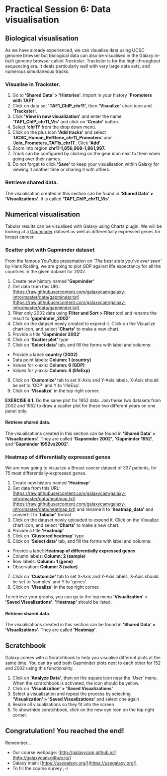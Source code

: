 # Practical Session 6: Data visualisation

## Biological visualisation

As we have already experienced, we can visualise data using UCSC genome browser but biological data can also be visualised in the Galaxy in-built genome browser called *Trackster*. Trackster is for the high-throughput sequencing era. It deals particularly well with very large data sets, and numerous simultaneous tracks.

### Visualise in Trackster.

1. Go to **'Shared Data' > 'Histories'**. Import in your history **'Promoters with TAF1'**.
2. Click on data set **'TAF1_ChIP_chr11',** then **'Visualize'** chart icon and **'Trackster'**.
3. Click **'View in new visualization'** and enter the name **'TAF1_ChIP_chr11_Vis'** and click on **'Create'** button.
4. Select **'chr11'** from the drop down menu.
5. Click on the plus icon **'Add tracks'** and select '**UCSC_Human_RefGene_chr11_Promoters**' and **'Join_Promoters_TAF1s_chr11'.** Click **'Add'**.
6. Zoom into region **chr11:1,856,968-1,861,997.**
7. Track can be configured by clicking on the gear icon next to them when going over their names.
8. Do not forget to click **'Save'** to keep your visualisation within Galaxy for viewing it another time or sharing it with others.

### Retrieve shared data.

The visualisation created in this section can be found in **'Shared Data' > 'Visualizations'**. It is called **'TAF1_ChIP_chr11_Vis'**.

## Numerical visualisation

Tabular results can be visualised with Galaxy using Charts plugin.  We will be looking at a [Gapminder](https://www.gapminder.org/) dataset as well as differentially expressed genes for breast cancer.

### Scatter plot with Gapminder dataset

From the famous YouTube presentation on *'The best stats you've ever seen'* by Hans Rosling, we are going to plot GDP against life expectancy for all the countries in the given dataset for 2002.

1. Create new history named **'Gapminder'**
2. Get data from this URL: [https://raw.githubusercontent.com/galaxycam/galaxy-intro/master/data/gapminder.txt](https://raw.githubusercontent.com/galaxycam/galaxy-intro/master/data/gapminder.txt)
3. Filter only 2002 data using **Filter and Sort > Filter** tool and rename the result to **'gapminder_2002'**
4. Click on the dataset newly created to expend it. Click on the Visualize chart icon, and select **'Charts'** to make a new chart.
5. Provide a title **'Gapminder 2002'**
6. Click on **'Scatter plot'** type
7. Click on **'Select data'** tab, and fill the forms with label and columns:
  - Provide a label: **country (2002)**
  - Data point labels: **Column: 1 (country)**
  - Values for x-axis: **Column: 6 (GDP)**
  - Values for y-axis: **Column: 4 (lifeExp)**
8. Click on **'Customize'** tab to set X-Axis and Y-Axis labels, X-Axis should be set to 'GDP' and Y to 'lifeExp'.
9. Click on **'Visualize'** in the top right corner.

**EXERCISE 6.1.** Do the same plot for 1952 data. Join these two datasets from 2002 and 1952 to draw a scatter plot for these two different years on one panel only.

#### Retrieve shared data.

The visualisations created in this section can be found in **'Shared Data' > 'Visualizations'**. They are called **'Gapminder 2002'**, **'Gapminder 1952'**, and **'Gapminder 1952vs2002'**.


### Heatmap of differentially expressed genes

We are now going to visualize a Breast cancer dataset of 337 patients, for 75 most differentially-expressed genes.

1. Create new history named **'Heatmap'**
2. Get data from this URL: [https://raw.githubusercontent.com/galaxycam/galaxy-intro/master/data/heatmap.txt](https://raw.githubusercontent.com/galaxycam/galaxy-intro/master/data/heatmap.txt) and rename it to **'heatmap_data'** and convert it to **'tabular'** format
3. Click on the dataset newly uploaded to expend it. Click on the Visualize chart icon, and select **'Charts'** to make a new chart.
4. Provide a title **'Heatmap'**
5. Click on **'Clustered heatmap'** type
6. Click on **'Select data'** tab, and fill the forms with label and columns:
  - Provide a label: **Heatmap of differentially expressed genes**
  - Column labels: **Column: 2 (sample)**
  - Row labels: **Column: 1 (gene)**
  - Observation: **Column: 3 (value)**
7. Click on **'Customize'** tab to set X-Axis and Y-Axis labels, X-Axis should be set to 'samples' and Y to 'genes'.
8. Click on **'Visualize'** in the top right corner.

To retrieve your graphs, you can go to the top menu **'Visualization'** > **'Saved Visualizations'**, **'Heatmap'** should be listed.

#### Retrieve shared data.

The visualisations created in this section can be found in **'Shared Data' > 'Visualizations'**. They are called **'Heatmap'**.

## Scratchbook

Galaxy comes with a Scratchbook to help you visualise different plots at the same time. You can try add both Gapminder plots next to each other for 152 and 2002 using this functionality.

1. Click on **'Analyze Data'**, then on the square icon near the 'User' menu. When the scratchbook is activated, the icon should be yellow.
2. Click on **'Visualization' > 'Saved Visualizations'**
3. Select a visualization and repeat the process by selecting **'Visualization' > 'Saved Visualizations'** and select one again
4. Resize all visualizations so they fit into the screen
5. To show/hide scratchbook, click on the new eye icon on the top right corner.

## Congratulation! You reached the end!

Remember...

- Our course webpage: [http://galaxycam.github.io/](http://galaxycam.github.io/)
- Galaxy main: [https://usegalaxy.org/](https://usegalaxy.org/)
- To fill the course survey ;-)
